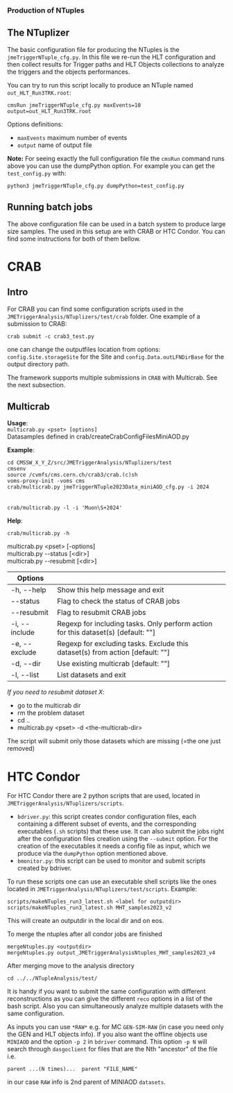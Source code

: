 ### Production of NTuples

## The NTuplizer
The basic configuration file for producing the NTuples is the `jmeTriggerNTuple_cfg.py`. In this file we re-run the HLT configuration and then collect results for Trigger paths and HLT Objects collections to analyze the triggers and the objects performances.

You can try to run this script locally to produce an NTuple named `out_HLT_Run3TRK.root`: 
```
cmsRun jmeTriggerNTuple_cfg.py maxEvents=10 output=out_HLT_Run3TRK.root
```
Options definitions:
* `maxEvents`  maximum number of events 
* `output`  name of output file 

**Note:** For seeing exactly the full configuration file the `cmsRun` command runs above you can use the dumpPython option. For example you can get the `test_config.py` with:
```
python3 jmeTriggerNTuple_cfg.py dumpPython=test_config.py
```

## Running batch jobs
The above configuration file can be used in a batch system to produce large size samples. The used in this setup are with CRAB or HTC Condor. You can find some instructions for both of them bellow.

# CRAB
## Intro
For CRAB you can find some configuration scripts used in the `JMETriggerAnalysis/NTuplizers/test/crab` folder.
One example of a submission to CRAB:
```
crab submit -c crab3_test.py
```
one can change the outputfiles location from options:
`config.Site.storageSite` for the Site and `config.Data.outLFNDirBase` for the output directory path. 

The framework supports multiple submissions in `CRAB` with Multicrab. See the next subsection.

## Multicrab

**Usage**:\
`multicrab.py <pset> [options]`\
Datasamples defined in crab/createCrabConfigFilesMiniAOD.py

**Example**:

`cd CMSSW_X_Y_Z/src/JMETriggerAnalysis/NTuplizers/test` \
`cmsenv`\
`source /cvmfs/cms.cern.ch/crab3/crab.(c)sh`\
`voms-proxy-init -voms cms` \
`crab/multicrab.py jmeTriggerNTuple2023Data_miniAOD_cfg.py -i 2024`\
\
\
`crab/multicrab.py -l -i 'Muon\S+2024'`

**Help**:

`crab/multicrab.py -h`

multicrab.py &lt;pset&gt; [-options]\
multicrab.py --status [&lt;dir&gt;]\
multicrab.py --resubmit [&lt;dir&gt;]

| Options ||
| --- | --- |
|-h, --help   | Show this help message and exit |
|--status     | Flag to check the status of CRAB jobs  |
|--resubmit   | Flag to resubmit CRAB jobs |
|-i, --include| Regexp for including tasks. Only perform action for this dataset(s) [default: ""] |
|-e, --exclude| Regexp for excluding tasks. Exclude this dataset(s) from action [default: ""] |
|-d, --dir    | Use existing multicrab [default: ""] |
|-l, --list   | List datasets and exit  |


*If you need to resubmit dataset X*:
 - go to the multicrab dir
 - rm the problem dataset
 - cd ..
 - multicrab.py &lt;pset&gt; -d &lt;the-multicrab-dir&gt;


The script will submit only those datasets which are missing (=the one just removed)


# HTC Condor
For HTC Condor there are 2 python scripts that are used, located in `JMETriggerAnalysis/NTuplizers/scripts`.
* `bdriver.py`: this script creates condor configuration files, each containing a different subset of events, and the corresponding executables (`.sh` scripts) that these use. It can also submit the jobs right after the configuration files creation using the `--submit` option. 
For the creation of the executables it needs a config file as input, which we produce via the `dumpPython` option mentioned above.
* `bmonitor.py`: this script can be used to monitor and submit scripts created by bdriver.

To run these scripts one can use an executable shell scripts like the ones located in `JMETriggerAnalysis/NTuplizers/test/scripts`. Example:
```
scripts/makeNTuples_run3_latest.sh <label for outputdir>
scripts/makeNTuples_run3_latest.sh MHT_samples2023_v2
```
This will create an outputdir in the local dir and on eos.

To merge the ntuples after all condor jobs are finished
```
mergeNtuples.py <outputdir>
mergeNtuples.py output_JMETriggerAnalysisNtuples_MHT_samples2023_v4
```

After merging move to the analysis directory
```
cd ../../NTupleAnalysis/test/
```


It is handy if you want to submit the same configuration with different reconstructions as you can give the different `reco` options in a list of the bash script. Also you can simultaneously analyze multiple datasets with the same configuration.

As inputs you can use `*RAW*` e.g. for MC `GEN-SIM-RAW` (in case you need only the GEN and HLT objects info). If you also want the offline objects use `MINIAOD` and the option `-p 2` in `bdriver` command. This option `-p N` will search through `dasgoclient` for files that are the Nth "ancestor" of the file i.e. 
```
parent ...(N times)...  parent "FILE_NAME"
``` 
in our case `RAW` info is 2nd parent of MINIAOD `datasets`. 